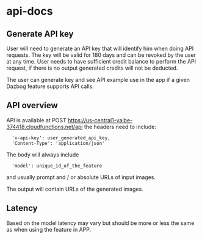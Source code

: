 # api-docs

## Generate API key
User will need to generate an API key that will identify him when doing API requests. The key will be valid for 180 days and can be revoked by the user at any time.
User needs to have sufficient credit balance to perform the API request, if there is no output generated credits will not be deducted.

The user can generate key and see API example use in the app if a given Dazbog feature supports API calls.

## API overview
API is available at POST https://us-central1-vaibe-374418.cloudfunctions.net/api the headers need to include:

```
  'x-api-key': user_generated_api_key,
  'Content-Type': 'application/json'
```

The body will always include

```
  'model': unique_id_of_the_feature
```

and usually prompt and / or absolute URLs of input images.

The output will contain URLs of the generated images.

## Latency
Based on the model latency may vary but should be more or less the same as when using the feature in APP.

